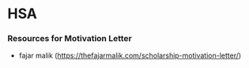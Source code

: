 # HSA
### Resources for Motivation Letter
- fajar malik (https://thefajarmalik.com/scholarship-motivation-letter/)
